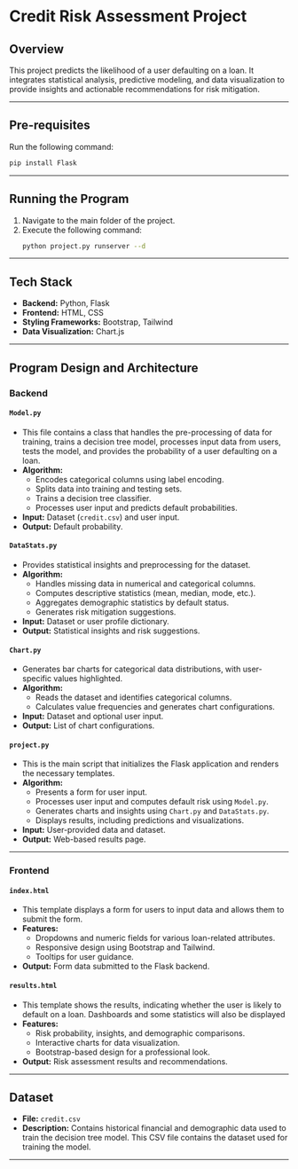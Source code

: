 # Credit Risk Assessment Project

## Overview
This project predicts the likelihood of a user defaulting on a loan. It integrates statistical analysis, predictive modeling, and data visualization to provide insights and actionable recommendations for risk mitigation.

---

## Pre-requisites
Run the following command:
```bash
pip install Flask
```

---

## Running the Program
1. Navigate to the main folder of the project.
2. Execute the following command:
   ```bash
   python project.py runserver --d
   ```

---

## Tech Stack
- **Backend:** Python, Flask
- **Frontend:** HTML, CSS
- **Styling Frameworks:** Bootstrap, Tailwind
- **Data Visualization:** Chart.js

---

## Program Design and Architecture

### Backend
#### **`Model.py`**
- This file contains a class that handles the pre-processing of data for training, trains a decision tree model, processes input data from users, tests the model, and provides the probability of a user defaulting on a loan.
- **Algorithm:**
  - Encodes categorical columns using label encoding.
  - Splits data into training and testing sets.
  - Trains a decision tree classifier.
  - Processes user input and predicts default probabilities.
- **Input:** Dataset (`credit.csv`) and user input.
- **Output:** Default probability.

#### **`DataStats.py`**
- Provides statistical insights and preprocessing for the dataset.
- **Algorithm:**
  - Handles missing data in numerical and categorical columns.
  - Computes descriptive statistics (mean, median, mode, etc.).
  - Aggregates demographic statistics by default status.
  - Generates risk mitigation suggestions.
- **Input:** Dataset or user profile dictionary.
- **Output:** Statistical insights and risk suggestions.

#### **`Chart.py`**
-  Generates bar charts for categorical data distributions, with user-specific values highlighted.
- **Algorithm:**
  - Reads the dataset and identifies categorical columns.
  - Calculates value frequencies and generates chart configurations.
- **Input:** Dataset and optional user input.
- **Output:** List of chart configurations.

#### **`project.py`**
- This is the main script that initializes the Flask application and renders the necessary templates.
- **Algorithm:**
  - Presents a form for user input.
  - Processes user input and computes default risk using `Model.py`.
  - Generates charts and insights using `Chart.py` and `DataStats.py`.
  - Displays results, including predictions and visualizations.
- **Input:** User-provided data and dataset.
- **Output:** Web-based results page.

---

### Frontend
#### **`index.html`**
- This template displays a form for users to input data and allows them to submit the form.
- **Features:**
  - Dropdowns and numeric fields for various loan-related attributes.
  - Responsive design using Bootstrap and Tailwind.
  - Tooltips for user guidance.
- **Output:** Form data submitted to the Flask backend.

#### **`results.html`**
- This template shows the results, indicating whether the user is likely to default on a loan. Dashboards and some statistics will also be displayed
- **Features:**
  - Risk probability, insights, and demographic comparisons.
  - Interactive charts for data visualization.
  - Bootstrap-based design for a professional look.
- **Output:** Risk assessment results and recommendations.

---

## Dataset
- **File:** `credit.csv`
- **Description:** Contains historical financial and demographic data used to train the decision tree model. This CSV file contains the dataset used for training the model.

---
